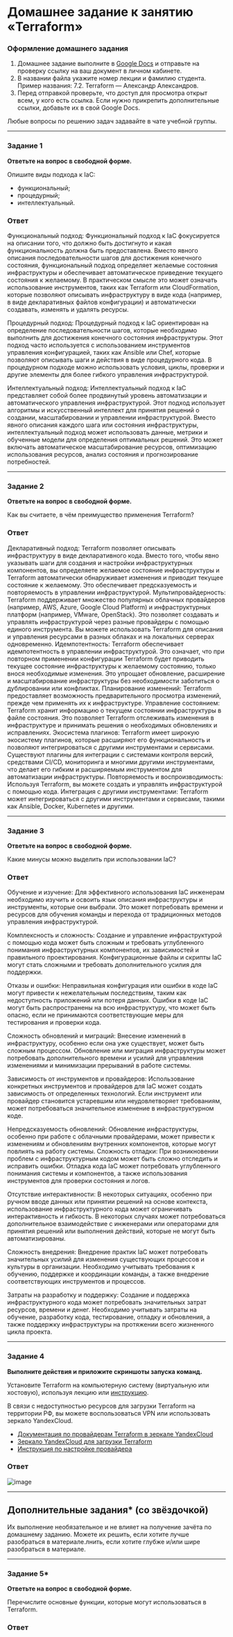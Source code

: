 # Домашнее задание к занятию «Terraform»


### Оформление домашнего задания

1. Домашнее задание выполните в [Google Docs](https://docs.google.com/) и отправьте на проверку ссылку на ваш документ в личном кабинете.  
1. В названии файла укажите номер лекции и фамилию студента. Пример названия: 7.2. Terraform — Александр Александров.
1. Перед отправкой проверьте, что доступ для просмотра открыт всем, у кого есть ссылка. Если нужно прикрепить дополнительные ссылки, добавьте их в свой Google Docs.

Любые вопросы по решению задач задавайте в чате учебной группы.

---

### Задание 1

**Ответьте на вопрос в свободной форме.**

Опишите виды подхода к IaC:

 * функциональный;
 * процедурный;
 * интеллектуальный.

### Ответ
Функциональный подход:
Функциональный подход к IaC фокусируется на описании того, что должно быть достигнуто и какая функциональность должна быть предоставлена. Вместо явного описания последовательности шагов для достижения конечного состояния, функциональный подход определяет желаемые состояния инфраструктуры и обеспечивает автоматическое приведение текущего состояния к желаемому. В практическом смысле это может означать использование инструментов, таких как Terraform или CloudFormation, которые позволяют описывать инфраструктуру в виде кода (например, в виде декларативных файлов конфигурации) и автоматически создавать, изменять и удалять ресурсы.

Процедурный подход:
Процедурный подход к IaC ориентирован на определение последовательности шагов, которые необходимо выполнить для достижения конечного состояния инфраструктуры. Этот подход часто используется с использованием инструментов управления конфигурацией, таких как Ansible или Chef, которые позволяют описывать шаги и действия в виде процедурного кода. В процедурном подходе можно использовать условия, циклы, проверки и другие элементы для более гибкого управления инфраструктурой.

Интеллектуальный подход:
Интеллектуальный подход к IaC представляет собой более продвинутый уровень автоматизации и автоматического управления инфраструктурой. Этот подход использует алгоритмы и искусственный интеллект для принятия решений о создании, масштабировании и управлении инфраструктурой. Вместо явного описания каждого шага или состояния инфраструктуры, интеллектуальный подход может использовать данные, метрики и обученные модели для определения оптимальных решений. Это может включать автоматическое масштабирование ресурсов, оптимизацию использования ресурсов, анализ состояния и прогнозирование потребностей. 

---

### Задание 2

**Ответьте на вопрос в свободной форме.**

Как вы считаете, в чём преимущество применения Terraform?
 
 ### Ответ
 Декларативный подход: Terraform позволяет описывать инфраструктуру в виде декларативного кода. Вместо того, чтобы явно указывать шаги для создания и настройки инфраструктурных компонентов, вы определяете желаемое состояние инфраструктуры и Terraform автоматически обнаруживает изменения и приводит текущее состояние к желаемому. Это обеспечивает предсказуемость и повторяемость в управлении инфраструктурой.
Мультипровайдерность: Terraform поддерживает множество популярных облачных провайдеров (например, AWS, Azure, Google Cloud Platform) и инфраструктурных платформ (например, VMware, OpenStack). Это позволяет создавать и управлять инфраструктурой через разные провайдеры с помощью единого инструмента. Вы можете использовать Terraform для описания и управления ресурсами в разных облаках и на локальных серверах одновременно.
Идемпотентность: Terraform обеспечивает идемпотентность в управлении инфраструктурой. Это означает, что при повторном применении конфигурации Terraform будет приводить текущее состояние инфраструктуры к желаемому состоянию, только внося необходимые изменения. Это упрощает обновление, расширение и масштабирование инфраструктуры без необходимости заботиться о дублировании или конфликтах.
Планирование изменений: Terraform предоставляет возможность предварительного просмотра изменений, прежде чем применять их к инфраструктуре.
Управление состоянием: Terraform хранит информацию о текущем состоянии инфраструктуры в файле состояния. Это позволяет Terraform отслеживать изменения в инфраструктуре и принимать решения о необходимых обновлениях и исправлениях. 
Экосистема плагинов: Terraform имеет широкую экосистему плагинов, которые расширяют его функциональность и позволяют интегрироваться с другими инструментами и сервисами. Существуют плагины для интеграции с системами контроля версий, средствами CI/CD, мониторинга и многими другими инструментами, что делает его гибким и расширяемым инструментом для автоматизации инфраструктуры.
Повторяемость и воспроизводимость: Используя Terraform, вы можете создать и управлять инфраструктурой с помощью кода. 
Интеграция с другими инструментами: Terraform может интегрироваться с другими инструментами и сервисами, такими как Ansible, Docker, Kubernetes и другими. 

---

### Задание 3

**Ответьте на вопрос в свободной форме.**

Какие минусы можно выделить при использовании IaC?
 
 ### Ответ
 Обучение и изучение: Для эффективного использования IaC инженерам необходимо изучить и освоить язык описания инфраструктуры и инструменты, которые они выбрали. Это может потребовать времени и ресурсов для обучения команды и перехода от традиционных методов управления инфраструктурой.

Комплексность и сложность: Создание и управление инфраструктурой с помощью кода может быть сложным и требовать углубленного понимания инфраструктурных компонентов, их зависимостей и правильного проектирования. Конфигурационные файлы и скрипты IaC могут стать сложными и требовать дополнительного усилия для поддержки.

Отказы и ошибки: Неправильная конфигурация или ошибки в коде IaC могут привести к нежелательным последствиям, таким как недоступность приложений или потеря данных. Ошибки в коде IaC могут быть распространены на всю инфраструктуру, что может быть опасно, если не принимаются соответствующие меры для тестирования и проверки кода.

Сложность обновлений и миграций: Внесение изменений в инфраструктуру, особенно если она уже существует, может быть сложным процессом. Обновление или миграция инфраструктуры может потребовать дополнительного времени и усилий для управления изменениями и минимизации прерываний в работе системы.

Зависимость от инструментов и провайдеров: Использование конкретных инструментов и провайдеров для IaC может создать зависимость от определенных технологий. Если инструмент или провайдер становится устаревшим или неудовлетворяет требованиям, может потребоваться значительное изменение в инфраструктурном коде.

Непредсказуемость обновлений: Обновление инфраструктуры, особенно при работе с облачными провайдерами, может привести к изменениям и обновлениям внутренних компонентов, которые могут повлиять на работу системы. 
Сложность отладки: При возникновении проблем с инфраструктурным кодом может быть сложно отследить и исправить ошибки. Отладка кода IaC может потребовать углубленного понимания системы и компонентов, а также использования инструментов для проверки состояния и логов.

Отсутствие интерактивности: В некоторых ситуациях, особенно при ручном вводе данных или принятии решений на основе контекста, использование инфраструктурного кода может ограничивать интерактивность и гибкость. В некоторых случаях может потребоваться дополнительное взаимодействие с инженерами или операторами для принятия решений или выполнения действий, которые не могут быть автоматизированы.

Сложность внедрения: Внедрение практик IaC может потребовать значительных усилий для изменения существующих процессов и культуры в организации. Необходимо учитывать требования к обучению, поддержке и координации команды, а также внедрение соответствующих инструментов и процессов.

Затраты на разработку и поддержку: Создание и поддержка инфраструктурного кода может потребовать значительных затрат ресурсов, времени и денег. Необходимо учитывать затраты на обучение, разработку кода, тестирование, отладку и обновления, а также поддержку инфраструктуры на протяжении всего жизненного цикла проекта.

---

### Задание 4

**Выполните действия и приложите скриншоты запуска команд.**

Установите Terraform на компьютерную систему (виртуальную или хостовую), используя лекцию или [инструкцию](https://learn.hashicorp.com/tutorials/terraform/install-cli).    

В связи с недоступностью ресурсов для загрузки Terraform на территории РФ, вы можете  воспользоваться VPN или использовать зеркало YandexCloud.   
- [Документация по провайдерам Terraform в зеркале YandexCloud](https://registry.tfpla.net/browse/providers)   
- [Зеркало YandexCloud для загрузки Terraform](https://hashicorp-releases.yandexcloud.net/terraform/)    
- [Инструкция по настройке провайдера](https://cloud.yandex.ru/docs/tutorials/infrastructure-management/terraform-quickstart#configure-terraform)  

### Ответ

![image](https://github.com/goddim/HW_netology_main/assets/132663924/6137e6a6-30a6-48cc-b9e5-a01bae07b352)

---

## Дополнительные задания* (со звёздочкой)

Их выполнение необязательное и не влияет на получение зачёта по домашнему заданию. Можете их решить, если хотите лучше разобраться в материале.лнить, если хотите глубже и/или шире разобраться в материале.

---

### Задание 5*

**Ответьте на вопрос в свободной форме.**


Перечислите основные функции, которые могут использоваться в Terraform. 

### Ответ
